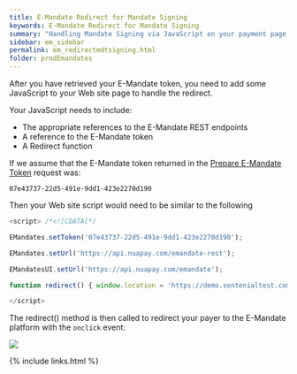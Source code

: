 ```yaml
---
title: E-Mandate Redirect for Mandate Signing
keywords: E-Mandate Redirect for Mandate Signing
summary: "Handling Mandate Signing via JavaScript on your payment page."
sidebar: em_sidebar
permalink: em_redirectmdtsigning.html
folder: prodEmandates
---
```


After you have retrieved your E-Mandate token, you need to add some JavaScript to your Web site page to handle the redirect.

Your JavaScript needs to include:

* The appropriate references to the E-Mandate REST endpoints
* A reference to the E-Mandate token
* A Redirect function

If we assume that the E-Mandate token returned in the <a href= "em_tokenredirect.html">Prepare E-Mandate Token</a> request was:

``07e43737-22d5-491e-9dd1-423e2270d190``

Then your Web site script would need to be similar to the following

```js
<script> /*<![CDATA[*/

EMandates.setToken('07e43737-22d5-491e-9dd1-423e2270d190');

EMandates.setUrl('https://api.nuapay.com/emandate-rest');

EMandatesUI.setUrl('https://api.nuapay.com/emandate');

function redirect() { window.location = 'https://demo.sentenialtest.com/emandate/web/show?token=07e43737-22d5-491e-9dd1-423e2270d190'; }; /*]]>*/

</script>
````

The redirect() method is then called to redirect your payer to the E-Mandate platform with the ``onclick`` event:

<img src="images/sign_overlay.png">

{% include links.html %}

